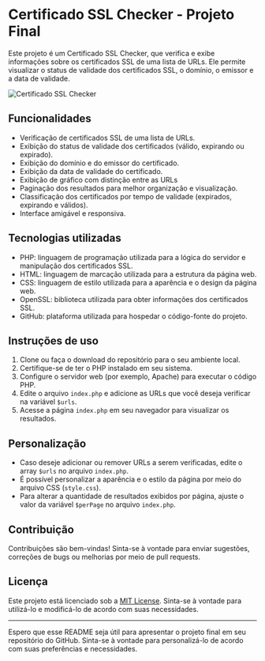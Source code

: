# Certificado SSL Checker - Projeto Final

Este projeto é um Certificado SSL Checker, que verifica e exibe informações sobre os certificados SSL de uma lista de URLs. Ele permite visualizar o status de validade dos certificados SSL, o domínio, o emissor e a data de validade.

![Certificado SSL Checker](https://github.com/LeviLucena/Certificados-SSL-Web/assets/34045910/f4a2517d-4533-4eeb-96bf-5cf36f34ee9b)


## Funcionalidades

- Verificação de certificados SSL de uma lista de URLs.
- Exibição do status de validade dos certificados (válido, expirando ou expirado).
- Exibição do domínio e do emissor do certificado.
- Exibição da data de validade do certificado.
- Exibição de gráfico com distinção entre as URLs
- Paginação dos resultados para melhor organização e visualização.
- Classificação dos certificados por tempo de validade (expirados, expirando e válidos).
- Interface amigável e responsiva.

## Tecnologias utilizadas

- PHP: linguagem de programação utilizada para a lógica do servidor e manipulação dos certificados SSL.
- HTML: linguagem de marcação utilizada para a estrutura da página web.
- CSS: linguagem de estilo utilizada para a aparência e o design da página web.
- OpenSSL: biblioteca utilizada para obter informações dos certificados SSL.
- GitHub: plataforma utilizada para hospedar o código-fonte do projeto.

## Instruções de uso

1. Clone ou faça o download do repositório para o seu ambiente local.
2. Certifique-se de ter o PHP instalado em seu sistema.
3. Configure o servidor web (por exemplo, Apache) para executar o código PHP.
4. Edite o arquivo `index.php` e adicione as URLs que você deseja verificar na variável `$urls`.
5. Acesse a página `index.php` em seu navegador para visualizar os resultados.

## Personalização

- Caso deseje adicionar ou remover URLs a serem verificadas, edite o array `$urls` no arquivo `index.php`.
- É possível personalizar a aparência e o estilo da página por meio do arquivo CSS (`style.css`).
- Para alterar a quantidade de resultados exibidos por página, ajuste o valor da variável `$perPage` no arquivo `index.php`.

## Contribuição

Contribuições são bem-vindas! Sinta-se à vontade para enviar sugestões, correções de bugs ou melhorias por meio de pull requests.

## Licença

Este projeto está licenciado sob a [MIT License](LICENSE). Sinta-se à vontade para utilizá-lo e modificá-lo de acordo com suas necessidades.

---

Espero que esse README seja útil para apresentar o projeto final em seu repositório do GitHub. Sinta-se à vontade para personalizá-lo de acordo com suas preferências e necessidades.
